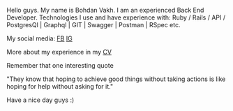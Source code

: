 Hello guys. My name is Bohdan Vakh. I am an experienced Back End Developer.
Technologies I use and have experience with: 
Ruby / Rails / API / PostgresQl | Graphql | GIT | Swagger | Postman | RSpec etc.

My social media:
<a href="https://www.facebook.com/bohdan.vakh">FB</a>
<a href="https://www.instagram.com/bohdanvakh/?hl=uk">IG</a>

More about my experience in my <a href="https://drive.google.com/file/d/1u4rQENCuTY82Wpkf0Tl0fdgt6GKdWt2n/view?usp=sharing">CV</a>

Remember that one interesting quote 

"They know that hoping to achieve good things without taking actions 
is like hoping for help without asking for it."

Have a nice day guys :)
